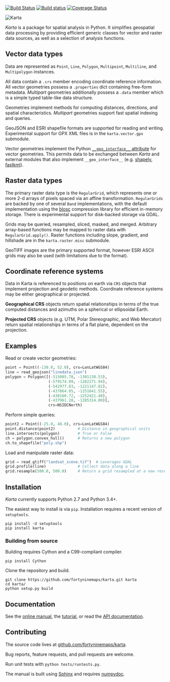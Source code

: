 [![Build Status](https://travis-ci.org/fortyninemaps/karta.svg?branch=master)](https://travis-ci.org/fortyninemaps/karta)
[![Build status](https://ci.appveyor.com/api/projects/status/viiimwp5pu7ff2bp?svg=true)](https://ci.appveyor.com/project/njwilson23/karta)
[![Coverage Status](https://coveralls.io/repos/github/fortyninemaps/karta/badge.svg?branch=master)](https://coveralls.io/github/fortyninemaps/karta?branch=master)

![Karta](https://raw.githubusercontent.com/fortyninemaps/karta/gh-pages/images/karta_logo.png)

*Karta* is a package for spatial analysis in Python. It simplifies geospatial
data processing by providing efficient generic classes for vector and raster
data sources, as well as a selection of analysis functions.

## Vector data types

Data are represented as `Point`, `Line`, `Polygon`, `Multipoint`, `Multiline`,
and `Multipolygon` instances.

All data contain a `.crs` member encoding coordinate reference information. All
vector geometries possess a `.properties` dict containing free-form metadata.
*Multipart* geometries additionally possess a `.data` member which is a simple
typed table-like data structure.

Geometries implement methods for computing distances, directions, and spatial
characteristics. *Multipart* geometries support fast spatial indexing and
queries.

GeoJSON and ESRI shapefile formats are supported for reading and writing.
Experimental support for GPX XML files is in the `karta.vector.gpx` submodule.

Vector geometries implement the Python [`__geo_interface__`
attribute](https://gist.github.com/sgillies/2217756) for vector geometries. This
permits data to be exchanged between *Karta* and external modules that also
implement `__geo_interface__` (e.g.
[shapely](https://github.com/Toblerity/Shapely),
[fastkml](https://fastkml.readthedocs.org/en/latest/)).

## Raster data types

The primary raster data type is the `RegularGrid`, which represents one or more
2-d arrays of pixels spaced via an affine transformation. `RegularGrids` are
backed by one of several `Band` implementations, with the default implementation
using the [blosc](http://www.blosc.org/) compression library for efficient
in-memory storage. There is experimental support for disk-backed storage via
GDAL.

Grids may be queried, resampled, sliced, masked, and merged. Arbitrary
array-based functions may be mapped to raster data with `RegularGrid.apply()`.
Raster functions including slope, gradient, and hillshade are in the
`karta.raster.misc` submodule.

GeoTIFF images are the primary supported format, however ESRI ASCII grids may
also be used (with limitations due to the format).

## Coordinate reference systems

Data in Karta is referenced to positions on earth via `CRS` objects that
implement projection and geodetic methods. Coordinate reference systems may be
either geographical or projected.

**Geographical CRS** objects return spatial relationships in terms of the true
computed distances and azimuths on a spherical or ellipsoidal Earth.

**Projected CRS** objects (e.g. UTM, Polar Stereographic, and Web Mercator)
return spatial relationships in terms of a flat plane, dependent on the
projection.

## Examples

Read or create vector geometries:

```python
point = Point((-130.0, 52.0), crs=LonLatWGS84)
line = read_geojson("linedata.json")
polygon = Polygon([(-515005.78, -1301130.53),
                   (-579174.89, -1282271.94),
                   (-542977.83, -1221147.82),
                   (-437864.05, -1251641.55),
                   (-438160.72, -1252421.48),
                   (-437961.28, -1285314.00)],
                   crs=NSIDCNorth)
```
Perform simple queries:
```python
point2 = Point((-25.0, 48.0), crs=LonLatWGS84)
point.distance(point2)          # Distance in geographical units
line.intersects(polygon)        # True or False
ch = polygon.convex_hull()      # Returns a new polygon
ch.to_shapefile("poly.shp")
```
Load and manipulate raster data:
```python
grid = read_gtiff("landsat_scene.tif")  # Leverages GDAL
grid.profile(line)              # Collect data along a line
grid.resample(500.0, 500.0)     # Return a grid resampled at a new resolution
```

## Installation

*Karta* currently supports Python 2.7 and Python 3.4+.

The easiest way to install is via `pip`. Installation requires a recent version
of `setuptools`.

    pip install -U setuptools
    pip install karta

### Building from source

Building requires Cython and a C99-compliant compiler.

    pip install Cython

Clone the repository and build.

    git clone https://github.com/fortyninemaps/karta.git karta
    cd karta/
    python setup.py build

## Documentation

See the [online manual](https://karta.49fold.com/kartadocs/karta-manual.html),
the [tutorial](https://karta.49fold.com/kartadocs/_static/tutorial.html), or read the
[API documentation](https://karta.49fold.com/kartadocs/reference.html).

## Contributing

The source code lives at
[github.com/fortyninemaps/karta](github.com/fortyninemaps/karta).

Bug reports, feature requests, and pull requests are welcome.

Run unit tests with `python tests/runtests.py`.

The manual is built using [Sphinx](http://sphinx-doc.org/) and requires
[numpydoc](https://github.com/numpy/numpydoc).


